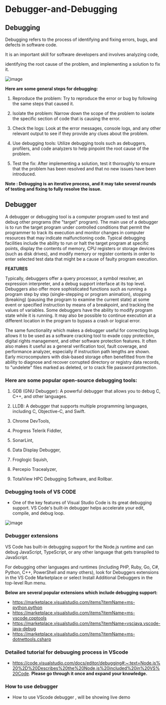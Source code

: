 # Debugger-and-Debugging

## Debugging 
Debugging refers to the process of identifying and fixing errors, bugs, and defects in software code.

It is an important skill for software developers and involves analyzing code,

identifying the root cause of the problem, and implementing a solution to fix it.


![image](https://user-images.githubusercontent.com/75418380/225966752-ba703b20-3cef-457a-b75e-4c17f92b0530.png)


**Here are some general steps for debugging:**

1. Reproduce the problem: Try to reproduce the error or bug by following the same steps that caused it.

2. Isolate the problem: Narrow down the scope of the problem to isolate the specific section of code that is causing the error.

3. Check the logs: Look at the error messages, console logs, and any other relevant output to see if they provide any clues about the problem.

4. Use debugging tools: Utilize debugging tools such as debuggers, profilers, and code analyzers to help pinpoint the root cause of the problem.

5. Test the fix: After implementing a solution, test it thoroughly to ensure that the problem has been resolved and that no new issues have been introduced.

**Note : Debugging is an iterative process, and it may take several rounds of testing and fixing to fully resolve the issue.**


## Debugger
A debugger or debugging tool is a computer program used to test and debug other programs 
(the "target" program). The main use of a debugger is to run the target program under 
controlled conditions that permit the programmer to track its execution and monitor 
changes in computer resources that may indicate malfunctioning code. Typical debugging 
facilities include the ability to run or halt the target program at specific points, 
display the contents of memory, CPU registers or storage devices (such as disk drives), 
and modify memory or register contents in order to enter selected test data that might be a cause of faulty program execution.

**FEATURES**

Typically, debuggers offer a query processor, a symbol resolver, an expression interpreter, and a debug support interface at its top level. 
Debuggers also offer more sophisticated functions such as running a program step by step (single-stepping or program animation), stopping (breaking) (pausing the program to examine the current state) at some event or specified instruction by means of a breakpoint, and tracking the values of variables. 
Some debuggers have the ability to modify program state while it is running. It may also be possible to continue execution at a different location in the program to bypass a crash or logical error.

The same functionality which makes a debugger useful for correcting bugs allows it to be used as a software cracking tool to evade copy protection, digital rights management, and other software protection features. It often also makes it useful as a general verification tool, fault coverage, and performance analyzer, especially if instruction path lengths are shown. 
Early microcomputers with disk-based storage often benefitted from the ability to diagnose and recover corrupted directory or registry data records, to "undelete" files marked as deleted, or to crack file password protection.


### Here are some popular open-source debugging tools:

1. GDB (GNU Debugger): A powerful debugger that allows you to debug C, C++, and other languages.

2. LLDB: A debugger that supports multiple programming languages, including C, Objective-C, and Swift.

3. Chrome DevTools, 
4. Progress Telerik Fiddler,  
5. SonarLint, 
6. Data Display Debugger, 
7. Froglogic Squish, 
8. Percepio Tracealyzer, 
9. TotalView HPC Debugging Software, and Rollbar.




### Debugging tools of VS CODE

+ One of the key features of Visual Studio Code is its great debugging support. 
VS Code's built-in debugger helps accelerate your edit, compile, and debug loop.

![image](https://user-images.githubusercontent.com/75418380/226431014-041cedf9-4983-4dc7-af75-6241bc9be20e.png)


### Debugger extensions
VS Code has built-in debugging support for the Node.js runtime and can debug JavaScript, 
TypeScript, or any other language that gets transpiled to JavaScript.

For debugging other languages and runtimes (including PHP, Ruby, Go, C#, Python, 
C++, PowerShell and many others), look for Debuggers extensions in the VS Code 
Marketplace or select Install Additional Debuggers in the top-level Run menu.


**Below are several popular extensions which include debugging support:**
+ https://marketplace.visualstudio.com/items?itemName=ms-python.python
+ https://marketplace.visualstudio.com/items?itemName=ms-vscode.cpptools
+ https://marketplace.visualstudio.com/items?itemName=vscjava.vscode-java-debug
+ https://marketplace.visualstudio.com/items?itemName=ms-dotnettools.csharp

### Detailed tutorial for debuuging process in VScode 
+ https://code.visualstudio.com/docs/editor/debugging#:~:text=Node.js%20%2D%20Describes%20the%20Node,is%20included%20in%20VS%20Code.
**Please go through it once and expand your knowledge.**


### How to use debugger

- How to use VScode debugger , will be showing live demo 

























